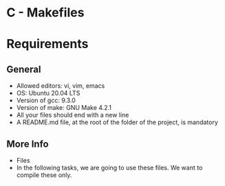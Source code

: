 # C - Makefiles

# Requirements
## General
* Allowed editors: vi, vim, emacs
* OS: Ubuntu 20.04 LTS
* Version of gcc: 9.3.0
* Version of make: GNU Make 4.2.1
* All your files should end with a new line
* A README.md file, at the root of the folder of the project, is mandatory
## More Info
* Files
* In the following tasks, we are going to use these files. We want to compile these only.
